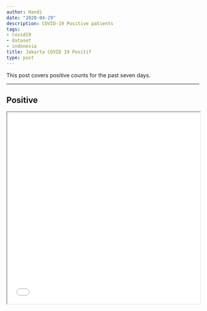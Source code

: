 ```yaml
---
author: Handi
date: "2020-04-29"
description: COVID-19 Positive patients
tags:
- covid19
- dataset
- indonesia
title: Jakarta COVID 19 Positif
type: post
---
```


This post covers positive counts for the past seven days.
<!--more-->
---

## Positive
<iframe seamless src="/leafmap/leafMapPOSITIF.html" width="100%" height="500"></iframe>
